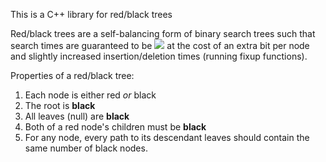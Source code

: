 This is a C++ library for red/black trees

Red/black trees are a self-balancing form of binary search trees such that search times are
guaranteed to be <img src="https://render.githubusercontent.com/render/math?math=O({\log}n)">
at the cost of an extra bit per node and slightly increased insertion/deletion times (running fixup functions).

Properties of a red/black tree:
1. Each node is either red _or_ black
2. The root is **black**
3. All leaves (null) are **black**
4. Both of a red node's children must be **black**
5. For any node, every path to its descendant leaves should contain the same number of black nodes.